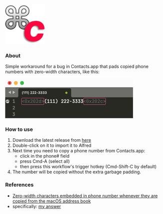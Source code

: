 <img src="./icon.png" width=128>

### About

Simple workaround for a bug in Contacts.app that pads copied phone numbers with zero-width characters, like this:

<img src="./zwsp.png" width=410>

### How to use

1. Download the latest release from [here](https://github.com/luckman212/alfred-copy-workaround/releases/download/1.0.1/CopyWorkaround.alfredworkflow)
2. Double-click on it to import it to Alfred
3. Next time you need to copy a phone number from Contacts.app:
   - click in the phone# field
   - press Cmd-A (select all)
   - then press this workflow's trigger hotkey (Cmd-Shift-C by default)
4. The number will be copied without the extra garbage padding.

### References

- [Zero-width characters embedded in phone number whenever they are copied from the macOS address book](https://apple.stackexchange.com/questions/337101/zero-width-characters-embedded-in-phone-number-whenever-they-are-copied-from-the)
- specifically: [my answer](https://apple.stackexchange.com/a/350404/100302)
